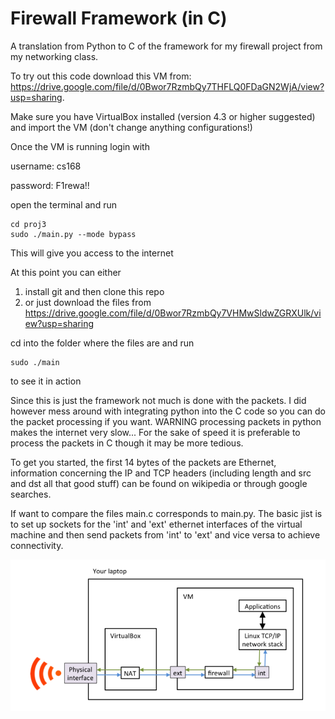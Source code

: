 # Firewall Framework (in C)

A translation from Python to C of the framework for my firewall project from my networking class.

To try out this code download this VM from: https://drive.google.com/file/d/0Bwor7RzmbQy7THFLQ0FDaGN2WjA/view?usp=sharing.

Make sure you have VirtualBox installed (version 4.3 or higher suggested) and import the VM (don't change anything configurations!)

Once the VM is running login with

username: cs168

password: F1rewa!!

open the terminal and run
```
cd proj3
sudo ./main.py --mode bypass
```

This will give you access to the internet

At this point you can either

1. install git and then clone this repo
2. or just download the files from https://drive.google.com/file/d/0Bwor7RzmbQy7VHMwSldwZGRXUlk/view?usp=sharing

cd into the folder where the files are and run
```
sudo ./main
```
to see it in action

Since this is just the framework not much is done with the packets. I did however mess around with integrating python into the C code
so you can do the packet processing if you want. WARNING processing packets in python makes the internet very slow...
For the sake of speed it is preferable to process the packets in C though it may be more tedious.

To get you started, the first 14 bytes of the packets are Ethernet, information concerning the IP and TCP headers (including length and src and dst all that good stuff) can be found on wikipedia or through google searches. 

If want to compare the files main.c corresponds to main.py. The basic jist is to set up sockets for the 'int' and 'ext' ethernet interfaces of the
virtual machine and then send packets from 'int' to 'ext' and vice versa to achieve connectivity.

![Alt text](/firewall-framework.png?raw=true)
